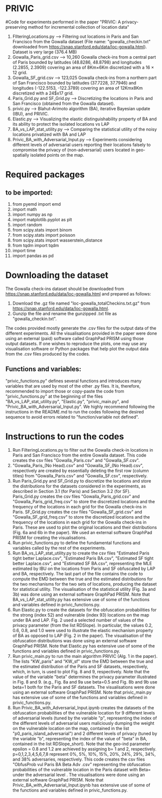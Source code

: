 # PRIVIC
#Code for experiments performed in the paper "PRIVIC: A privacy-preserving method for incremental collection of location data"

1. FIlteringLocations.py --> Filtering out locations in Paris and San Francisco from the Gowalla dataset (File name: "gowalla_checkin.txt" downloaded from https://snap.stanford.edu/data/loc-gowalla.html). Dataset is very large (376.4 MB)
2. Gowalla_Paris_grid.csv --> 10,260 Gowalla check-ins from a central part of Paris bounded by latitudes (48.8286, 48.8798) and longitudes (2.2855, 2.3909) covering an area of 8Km×6Km discretized with a 16 × 12 grid.
3. Gowalla_SF_grid.csv --> 123,025 Gowalla check-ins from a northern part of San Francisco bounded by latitudes (37.7228, 37.7946) and longitudes (-122.5153, -122.3789) covering an area of 12Kmx8Km discretized with a 24$x17 grid.
4. Paris_Grid.py and SF_Grid.py --> Discretizing the locations in Paris and San Francisco (obtained from the Gowalla dataset).
5. privic.py --> Blahut-Arimoto algorithm (BA), iterative Bayesian update (IBU), and PRIVIC.
6. Elastic.py --> Visualizing the elastic distinguishability property of BA and its ability to protect the isolated locations vs LAP
7. BA_vs_LAP_stat_utility.py --> Comparing the statistical utility of the noisy locations privatized with BA and LAP
8. Privic_BA_with_Adversarial_Input.py --> Experiments considering different levels of adversarial users reporting their locations falsely to compromise the privacy of (non-adversarial) users located in geo-spatially isolated points on the map.


# Required packages
## to be imported:
1. from pyemd import emd
2. import math
3. import numpy as np
4. import matplotlib.pyplot as plt
5. import random
6. from scipy.stats import binom
7. from scipy.stats import poisson
8. from scipy.stats import wasserstein_distance
9. from tqdm import tqdm
10. import time
11. import pandas as pd

# Downloading the dataset
The Gowalla check-ins dataset should be downloaded from https://snap.stanford.edu/data/loc-gowalla.html and prepared as follows:
1. Download the .gz file named "loc-gowalla_totalCheckins.txt.gz" from https://snap.stanford.edu/data/loc-gowalla.html. 
2. Gunzip the file and rename the gunzipped .txt file as "gowalla_checkin.txt".

The codes provided mostly generate the .csv files for the output data of the different experiments. All the visualisations provided in the paper were done using an external (paid) software called GraphPad PRISM using those output datasets. If one wishes to reproduce the plots, one may use any visualisation software or Python packages that help plot the output data from the .csv files produced by the codes. 

## Functions and variables:
"privic_functions.py" defines several functions and introduces many variables that are used by most of the other .py files. It is, therefore, recommended to import those or copy-paste the code from "privic_functions.py" at the beginning of the files "BA_vs_LAP_stat_utility.py", "Elastic.py", "privic_main.py", and "Privic_BA_with_Adversarial_Input.py". We highly recommend following the instructions in the README.md to run the codes following the desired sequence to avoid errors related to "function/variable not defined".


# Instructions to run the codes
1. Run FilteringLocations.py to filter out the Gowalla check-in locations in Paris and San Francisco from the entire Gowalla dataset. This code creates the csv files "Gowalla_Paris.csv" and "Gowalla_SF.csv".
2. "Gowalla_Paris_(No Head).csv" and "Gowalla_SF_(No Head).csv", respectively are created by essentially deleting the first row (column titles) from  "Gowalla_Paris.csv" and "Gowalla_SF.csv", respectively.
3. Run Paris_Grid.py and SF_Grid.py to discretize the locations and store the distributions for the datasets considered in the experiments, as described in Section 3.1 (for Paris) and Section 3.2 (for SF). Paris_Grid.py creates the csv files "Gowalla_Paris_grid.csv" and "Gowalla_Paris_grid_freq.csv" to store the discretized locations and the frequency of the locations in each grid for the Gowalla check-ins in Paris. SF_Grid.py creates the csv files "Gowalla_SF_grid.csv" and "Gowalla_SF_grid_freq.csv" to store the discretized locations and the frequency of the locations in each grid for the Gowalla check-ins in Paris. These are used to plot the original locations and their distributions (Fig. 6a and 6b in the paper). We used an external software GraphPad PRISM for creating the visualisations.
4. Run privic_functions.py to define the fundamental functions and variables called by the rest of the experiments.
5. Run BA_vs_LAP_stat_utility.py to create the csv files "Estimated Paris tight better Laplace.csv", "Estimated Paris BA.csv", "Estimated SF tight better Laplace.csv", and "Estimated SF BA.csv", representing the MLE estimated by IBU on the locations from Paris and SF obfuscated by LAP and BA, respectively. The last part of the file contains the code to compute the EMD between the true and the estimated distributions for the two mechanisms for the two sets of locations, producing the dataset for statistical utility. The visualisation of the statistical utility (Fig. 3a and 3b) was done using an external software GraphPad PRISM. Note that BA_vs_LAP_stat_utility.py has extensive use of some of the functions and variables defined in privic_functions.py.
6. Run Elastic.py to create the datasets for the obfuscation probabilities for the strong (index 52) and vulnerable (index 93) locations on the map under BA and LAP. Fig. 2 used a selected number of values of the privacy parameter (from the list RDSlope). In particular, the values 0.2, 0.6, 0.8, and 1.0 were used to illustrate the elastic mechanism property of BA as opposed to LAP (Fig. 2 in the paper). The visualisation of the obfuscation distributions was done using an external software GraphPad PRISM. Note that Elastic.py has extensive use of some of the functions and variables defined in privic_functions.py.
7. Run privic_main.py to run the main algorithm PRIVIC (Alg. 1 in the paper). The lists "KW_paris" and "KW_sf" store the EMD between the true and the estimated distribution of the Paris and SF datasets, respectively, which, in turn, is used to plot Fig. 8 and 9, respectively. Note that the value of the variable "beta" determines the privacy parameter illustrated in Fig. 8 and 9. (e.g., Fig. 8a and 9a use beta=0.5 and Fig. 8b and 9b use beta=1 both for the Paris and SF datasets. The visualisations were done using an external software GraphPad PRISM. Note that privic_main.py has extensive use of some of the functions and variables defined in privic_functions.py.
8. Run Privic_BA_with_Adversarial_Input.ipynb creates the datasets of the obfuscation probabilities of the vulnerable location for 9 different levels of adversarial levels (tuned by the variable "p", representing the index of the different levels of adversarial users maliciously dumping the weight on the vulnerable location on the map, contained in the list "p0_paris_island_adversarial") and 2 different levels of privacy (tuned by the variable "b", representing the index of the value of "beta" in BA, contained in the list RDSlope_short). Note that the geo-ind parameter epsilon = 0.8 and 1.2 are achieved by assigning b= 1 and 2, respectively. p=0,1,2,3,4,5,6,7,8 represent 0%, 5%, 10%, 15%, 20%, 24%, 29%, 34%, and 38% adversaries, respectively. This code creates the csv files "ObfusProb vul Paris BA Beta <x> Adv <y>.csv" representing the obfuscation probabilities of the vulnerable location in the Paris dataset with Beta=<x> under the adversarial level <y>. The visualisations were done using an external software GraphPad PRISM. Note that Privic_BA_with_Adversarial_Input.ipynb has extensive use of some of the functions and variables defined in privic_functions.py.
